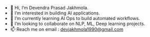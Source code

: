 - 👋 Hi, I’m Devendra Prasad Jakhmola.
- 👀 I’m interested in building AI applications.
- 🌱 I’m currently learning AI Ops to build automated workflows.
- 💞️ I’m looking to collaborate on NLP, ML, Deep learning projects.
- 📫 Reach me on email : devjakhmola1990@gmail.com 

<!---
jakhmoladp/jakhmoladp is a ✨ special ✨ repository because its `README.md` (this file) appears on your GitHub profile.
You can click the Preview link to take a look at your changes.
--->
